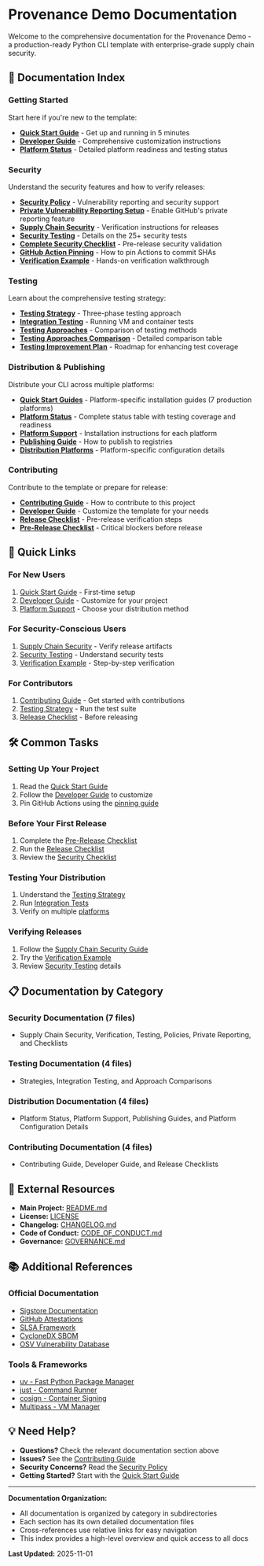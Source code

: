 # Provenance Demo Documentation

Welcome to the comprehensive documentation for the Provenance Demo - a production-ready Python CLI template with enterprise-grade supply chain security.

## 📖 Documentation Index

### Getting Started

Start here if you're new to the template:

- **[Quick Start Guide](../QUICK-START.md)** - Get up and running in 5 minutes
- **[Developer Guide](contributing/DEVELOPER-GUIDE.md)** - Comprehensive customization instructions
- **[Platform Status](distribution/PLATFORM-STATUS.md)** - Detailed platform readiness and testing status

### Security

Understand the security features and how to verify releases:

- **[Security Policy](security/SECURITY.md)** - Vulnerability reporting and security support
- **[Private Vulnerability Reporting Setup](security/PRIVATE-VULNERABILITY-REPORTING-SETUP.md)** - Enable GitHub's private reporting feature
- **[Supply Chain Security](security/SUPPLY-CHAIN.md)** - Verification instructions for releases
- **[Security Testing](security/SECURITY-TESTING.md)** - Details on the 25+ security tests
- **[Complete Security Checklist](security/COMPLETE-SECURITY-CHECKLIST.md)** - Pre-release security validation
- **[GitHub Action Pinning](security/GITHUB-ACTION-PINS.md)** - How to pin Actions to commit SHAs
- **[Verification Example](security/VERIFICATION-EXAMPLE.md)** - Hands-on verification walkthrough

### Testing

Learn about the comprehensive testing strategy:

- **[Testing Strategy](testing/TESTING-STRATEGY.md)** - Three-phase testing approach
- **[Integration Testing](testing/INTEGRATION-TESTING.md)** - Running VM and container tests
- **[Testing Approaches](testing/TESTING-APPROACHES.md)** - Comparison of testing methods
- **[Testing Approaches Comparison](testing/TESTING-APPROACHES-COMPARISON.md)** - Detailed comparison table
- **[Testing Improvement Plan](testing/TESTING-IMPROVEMENT-PLAN.md)** - Roadmap for enhancing test coverage

### Distribution & Publishing

Distribute your CLI across multiple platforms:

- **[Quick Start Guides](distribution/quickstart/README.md)** - Platform-specific installation guides (7 production platforms)
- **[Platform Status](distribution/PLATFORM-STATUS.md)** - Complete status table with testing coverage and readiness
- **[Platform Support](distribution/PLATFORM-SUPPORT.md)** - Installation instructions for each platform
- **[Publishing Guide](distribution/PUBLISHING-GUIDE.md)** - How to publish to registries
- **[Distribution Platforms](distribution/distribution_platforms.md)** - Platform-specific configuration details

### Contributing

Contribute to the template or prepare for release:

- **[Contributing Guide](contributing/CONTRIBUTING.md)** - How to contribute to this project
- **[Developer Guide](contributing/DEVELOPER-GUIDE.md)** - Customize the template for your needs
- **[Release Checklist](contributing/RELEASE-CHECKLIST.md)** - Pre-release verification steps
- **[Pre-Release Checklist](contributing/PRE-RELEASE-CHECKLIST.md)** - Critical blockers before release

## 🎯 Quick Links

### For New Users

1. [Quick Start Guide](../QUICK-START.md) - First-time setup
2. [Developer Guide](contributing/DEVELOPER-GUIDE.md) - Customize for your project
3. [Platform Support](distribution/PLATFORM-SUPPORT.md) - Choose your distribution method

### For Security-Conscious Users

1. [Supply Chain Security](security/SUPPLY-CHAIN.md) - Verify release artifacts
2. [Security Testing](security/SECURITY-TESTING.md) - Understand security tests
3. [Verification Example](security/VERIFICATION-EXAMPLE.md) - Step-by-step verification

### For Contributors

1. [Contributing Guide](contributing/CONTRIBUTING.md) - Get started with contributions
2. [Testing Strategy](testing/TESTING-STRATEGY.md) - Run the test suite
3. [Release Checklist](contributing/RELEASE-CHECKLIST.md) - Before releasing

## 🛠️ Common Tasks

### Setting Up Your Project

1. Read the [Quick Start Guide](../QUICK-START.md)
2. Follow the [Developer Guide](contributing/DEVELOPER-GUIDE.md) to customize
3. Pin GitHub Actions using the [pinning guide](security/GITHUB-ACTION-PINS.md)

### Before Your First Release

1. Complete the [Pre-Release Checklist](contributing/PRE-RELEASE-CHECKLIST.md)
2. Run the [Release Checklist](contributing/RELEASE-CHECKLIST.md)
3. Review the [Security Checklist](security/COMPLETE-SECURITY-CHECKLIST.md)

### Testing Your Distribution

1. Understand the [Testing Strategy](testing/TESTING-STRATEGY.md)
2. Run [Integration Tests](testing/INTEGRATION-TESTING.md)
3. Verify on multiple [platforms](distribution/PLATFORM-SUPPORT.md)

### Verifying Releases

1. Follow the [Supply Chain Security Guide](security/SUPPLY-CHAIN.md)
2. Try the [Verification Example](security/VERIFICATION-EXAMPLE.md)
3. Review [Security Testing](security/SECURITY-TESTING.md) details

## 📋 Documentation by Category

### Security Documentation (7 files)

- Supply Chain Security, Verification, Testing, Policies, Private Reporting, and Checklists

### Testing Documentation (4 files)

- Strategies, Integration Testing, and Approach Comparisons

### Distribution Documentation (4 files)

- Platform Status, Platform Support, Publishing Guides, and Platform Configuration Details

### Contributing Documentation (4 files)

- Contributing Guide, Developer Guide, and Release Checklists

## 🔗 External Resources

- **Main Project:** [README.md](../README.md)
- **License:** [LICENSE](../LICENSE)
- **Changelog:** [CHANGELOG.md](../CHANGELOG.md)
- **Code of Conduct:** [CODE_OF_CONDUCT.md](../CODE_OF_CONDUCT.md)
- **Governance:** [GOVERNANCE.md](../GOVERNANCE.md)

## 📚 Additional References

### Official Documentation

- [Sigstore Documentation](https://docs.sigstore.dev/)
- [GitHub Attestations](https://docs.github.com/en/actions/security-guides/using-artifact-attestations-to-establish-provenance-for-builds)
- [SLSA Framework](https://slsa.dev/)
- [CycloneDX SBOM](https://cyclonedx.org/)
- [OSV Vulnerability Database](https://osv.dev/)

### Tools & Frameworks

- [uv - Fast Python Package Manager](https://github.com/astral-sh/uv)
- [just - Command Runner](https://github.com/casey/just)
- [cosign - Container Signing](https://github.com/sigstore/cosign)
- [Multipass - VM Manager](https://multipass.run/)

## 💡 Need Help?

- **Questions?** Check the relevant documentation section above
- **Issues?** See the [Contributing Guide](contributing/CONTRIBUTING.md)
- **Security Concerns?** Read the [Security Policy](security/SECURITY.md)
- **Getting Started?** Start with the [Quick Start Guide](../QUICK-START.md)

---

**Documentation Organization:**

- All documentation is organized by category in subdirectories
- Each section has its own detailed documentation files
- Cross-references use relative links for easy navigation
- This index provides a high-level overview and quick access to all docs

**Last Updated:** 2025-11-01
